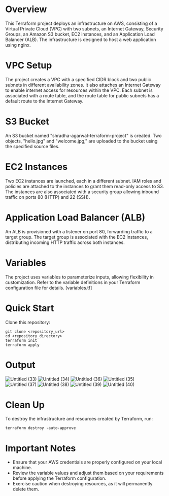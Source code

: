 # Overview
This Terraform project deploys an infrastructure on AWS, consisting of a Virtual Private Cloud (VPC) with two subnets, an Internet Gateway, 
Security Groups, an Amazon S3 bucket, EC2 instances, and an Application Load Balancer (ALB). The infrastructure is designed to host a web application using nginx.

# VPC Setup
The project creates a VPC with a specified CIDR block and two public subnets in different availability zones.
It also attaches an Internet Gateway to enable internet access for resources within the VPC.
Each subnet is associated with a route table, and the route table for public subnets has a default route to the Internet Gateway.

# S3 Bucket
An S3 bucket named "shradha-agarwal-terraform-project" is created. Two objects, "hello.jpg" and "welcome.jpg," are uploaded to the bucket using the specified source files.

# EC2 Instances
Two EC2 instances are launched, each in a different subnet.
IAM roles and policies are attached to the instances to grant them read-only access to S3. 
The instances are also associated with a security group allowing inbound traffic on ports 80 (HTTP) and 22 (SSH).

# Application Load Balancer (ALB)
An ALB is provisioned with a listener on port 80, forwarding traffic to a target group. 
The target group is associated with the EC2 instances, distributing incoming HTTP traffic across both instances.

# Variables
The project uses variables to parameterize inputs, allowing flexibility in customization.
Refer to the variable definitions in your Terraform configuration file for details. [variables.tf]

# Quick Start
Clone this repository:
```
git clone <repository_url>
cd <repository_directory>
terraform init
terraform apply
```

# Output
![Untitled (33)](https://github.com/shradha810/Terraform-AWS/assets/60320258/ff4f1bb7-21dd-4218-a95c-5da9c3f076cd)
![Untitled (34)](https://github.com/shradha810/Terraform-AWS/assets/60320258/573fbf65-45c6-4d9b-855c-fcdb86ad47b0)
![Untitled (36)](https://github.com/shradha810/Terraform-AWS/assets/60320258/fb1bce5a-b708-4346-b41d-e6bf749d32d4)
![Untitled (35)](https://github.com/shradha810/Terraform-AWS/assets/60320258/7dd96f57-91ca-435f-a660-3a83ca541563)
![Untitled (37)](https://github.com/shradha810/Terraform-AWS/assets/60320258/96890dae-ee8a-46fe-9b1c-4f2ee38c0bed)
![Untitled (38)](https://github.com/shradha810/Terraform-AWS/assets/60320258/8c939f6d-a766-45a3-b221-42c5ff1985f1)
![Untitled (39)](https://github.com/shradha810/Terraform-AWS/assets/60320258/c68dea29-d156-4b25-a309-6b812bb883ba)
![Untitled (40)](https://github.com/shradha810/Terraform-AWS/assets/60320258/ee06e047-8c54-46d4-94ed-0f894478dbf5)


# Clean Up
To destroy the infrastructure and resources created by Terraform, run:
```
terraform destroy -auto-approve
```

# Important Notes
- Ensure that your AWS credentials are properly configured on your local machine.
- Review the variable values and adjust them based on your requirements before applying the Terraform configuration.
- Exercise caution when destroying resources, as it will permanently delete them.
